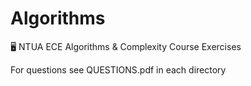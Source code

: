 # Algorithms
🖥️ NTUA ECE Algorithms & Complexity Course Exercises 

For questions see QUESTIONS.pdf in each directory
